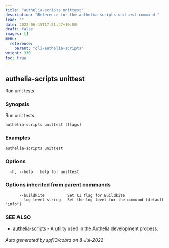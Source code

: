 ```yaml
---
title: "authelia-scripts unittest"
description: "Reference for the authelia-scripts unittest command."
lead: ""
date: 2022-06-15T17:51:47+10:00
draft: false
images: []
menu:
  reference:
    parent: "cli-authelia-scripts"
weight: 330
toc: true
---
```


## authelia-scripts unittest

Run unit tests

### Synopsis

Run unit tests.

```
authelia-scripts unittest [flags]
```

### Examples

```
authelia-scripts unittest
```

### Options

```
  -h, --help   help for unittest
```

### Options inherited from parent commands

```
      --buildkite          Set CI flag for Buildkite
      --log-level string   Set the log level for the command (default "info")
```

### SEE ALSO

* [authelia-scripts](authelia-scripts.md)	 - A utility used in the Authelia development process.

###### Auto generated by spf13/cobra on 8-Jul-2022
